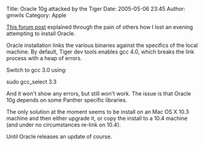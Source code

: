 Title: Oracle 10g attacked by the Tiger
Date: 2005-05-06 23:45
Author: gmwils
Category: Apple

[This forum post][] explained through the pain of others how I lost an
evening attempting to install Oracle.

Oracle installation links the various binaries against the specifics of
the local machine. By default, Tiger dev tools enables gcc 4.0, which
breaks the link process with a heap of errors.

Switch to gcc 3.0 using:

<p>
    sudo gcc_select 3.3

</p>

And it won't show any errors, but still won't work. The issue is that
Oracle 10g depends on some Panther specific libraries.

The only solution at the moment seems to be install on an Mac OS X 10.3
machine and then either upgrade it, or copy the install to a 10.4
machine (and under no circumstances re-link on 10.4).

Until Oracle releases an update of course.

  [This forum post]: http://forums.oracle.com/forums/thread.jsp?forum=134&thread=299951&tstart=0&trange=15
